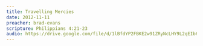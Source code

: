 ```yaml
---
title: Travelling Mercies
date: 2012-11-11
preacher: brad-evans
scripture: Philippians 4:21-23
audio: https://drive.google.com/file/d/1lBfdYP2FBKE2w91ZRyNcLHY9L2qEIb6g/view
---
```

